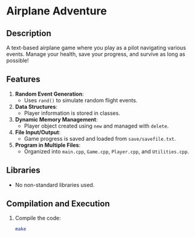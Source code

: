# Airplane Adventure

## Description

A text-based airplane game where you play as a pilot navigating various events. Manage your health, save your progress, and survive as long as possible!

## Features

1. **Random Event Generation**:
   - Uses `rand()` to simulate random flight events.
2. **Data Structures**:
   - Player information is stored in classes.
3. **Dynamic Memory Management**:
   - Player object created using `new` and managed with `delete`.
4. **File Input/Output**:
   - Game progress is saved and loaded from `save/savefile.txt`.
5. **Program in Multiple Files**:
   - Organized into `main.cpp`, `Game.cpp`, `Player.cpp`, and `Utilities.cpp`.

## Libraries

- No non-standard libraries used.

## Compilation and Execution

1. Compile the code:
   ```bash
   make
   ```
